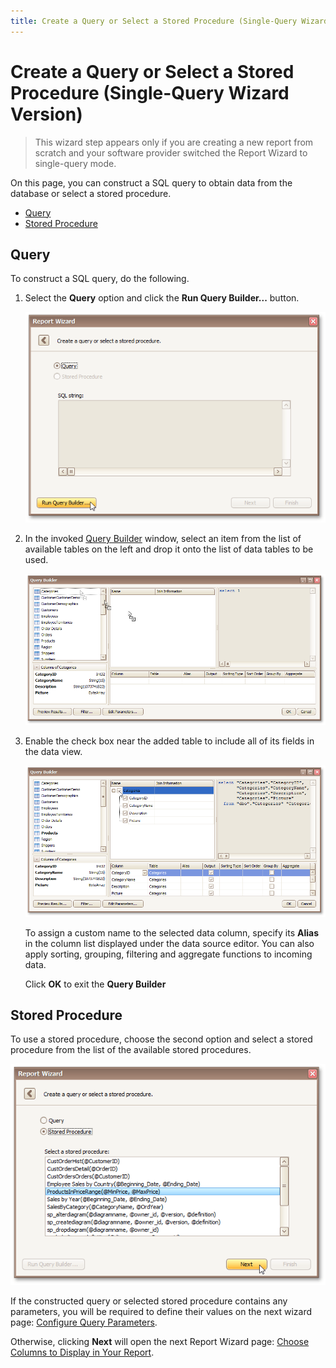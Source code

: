 ```yaml
---
title: Create a Query or Select a Stored Procedure (Single-Query Wizard Version)
---
```

# Create a Query or Select a Stored Procedure (Single-Query Wizard Version)
> This wizard step appears only if you are creating a new report from scratch and your software provider switched the Report Wizard to single-query mode.

On this page, you can construct a SQL query to obtain data from the database or select a stored procedure.
* [Query](#query)
* [Stored Procedure](#storedprocedure)

## <a name="query"/>Query
To construct a SQL query, do the following.
1. Select the **Query** option and click the **Run Query Builder...** button.
	
	![RD_ReportWizard_ConstructQuery01](../../../../../../images/img23777.png)
2. In the invoked [Query Builder](../../../report-designer-reference/report-designer-ui/query-builder.md) window, select an item from the list of available tables on the left and drop it onto the list of data tables to be used.
	
	![RD_ReportWizard_ConstructQuery02](../../../../../../images/img23779.png)
3. Enable the check box near the added table to include all of its fields in the data view.
	
	![RD_ReportWizard_ConstructQuery03](../../../../../../images/img23780.png)
	
	To assign a custom name to the selected data column, specify its **Alias** in the column list displayed under the data source editor. You can also apply sorting, grouping, filtering and aggregate functions to incoming data.
	
	Click **OK** to exit the **Query Builder**

## <a name="storedprocedure"/>Stored Procedure
To use a stored procedure, choose the second option and select a stored procedure from the list of the available stored procedures.

![RD_ReportWizard_ConstructQuery04](../../../../../../images/img23781.png)

If the constructed query or selected stored procedure contains any parameters, you will be required to define their values on the next wizard page: [Configure Query Parameters](configure-query-parameters.md).

Otherwise, clicking **Next** will open the next Report Wizard page: [Choose Columns to Display in Your Report](../choose-columns-to-display-in-your-report.md).